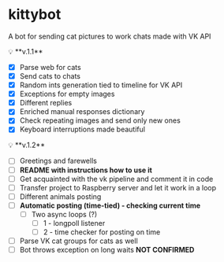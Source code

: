 # kittybot
A bot for sending cat pictures to work chats made with VK API

<aside>
💡 **v.1.1**

</aside>

- [x]  Parse web for cats
- [x]  Send cats to chats
- [x]  Random ints generation tied to timeline for VK API
- [x]  Exceptions for empty images
- [x]  Different replies
- [x]  Enriched manual responses dictionary
- [x]  Check repeating images and send only new ones
- [x]  Keyboard interruptions made beautiful

<aside>
💡 **v.1.2**

</aside>

- [ ]  Greetings and farewells
- [ ]  **README with instructions how to use it**
- [ ]  Get acquainted with the vk pipeline and comment it in code
- [ ]  Transfer project to Raspberry server and let it work in a loop
- [ ]  Different animals posting
- [ ]  **Automatic posting (time-tied) - checking current time**
    - [ ]  Two async loops (?)
        - [ ]  1 - longpoll listener
        - [ ]  2 - time checker for posting on time
- [ ]  Parse VK cat groups for cats as well
- [ ]  Bot throws exception on long waits **NOT CONFIRMED**
